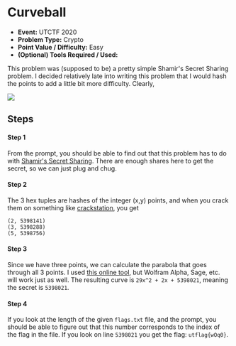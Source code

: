 # Curveball
* **Event:** UTCTF 2020
* **Problem Type:** Crypto
* **Point Value / Difficulty:** Easy
* **(Optional) Tools Required / Used:**
​

This problem was (supposed to be) a pretty simple Shamir's Secret Sharing problem. I decided relatively late into writing this problem that I would hash the points to add a little bit more difficulty. Clearly,

![](https://i.redd.it/xyc3mliaf0nz.jpg)

## Steps​
#### Step 1
From the prompt, you should be able to find out that this problem has to do with [Shamir's Secret Sharing](https://en.wikipedia.org/wiki/Shamir%27s_Secret_Sharing). There are enough shares here to get the secret, so we can just plug and chug.

#### Step 2
The 3 hex tuples are hashes of the integer (x,y) points, and when you crack them on something like [crackstation](https://crackstation.net/), you get
```
(2, 5398141)
(3, 5398288)
(5, 5398756)
```

#### Step 3
Since we have three points, we can calculate the parabola that goes through all 3 points. I used [this online tool](https://www.analyzemath.com/parabola/three_points_para_calc.html), but Wolfram Alpha, Sage, etc. will work just as well. The resulting curve is `29x^2 + 2x + 5398021`, meaning the secret is `5398021`.

#### Step 4
If you look at the length of the given `flags.txt` file, and the prompt, you should be able to figure out that this number corresponds to the index of the flag in the file. If you look on line `5398021` you get the flag: `utflag{wOq0}`.
